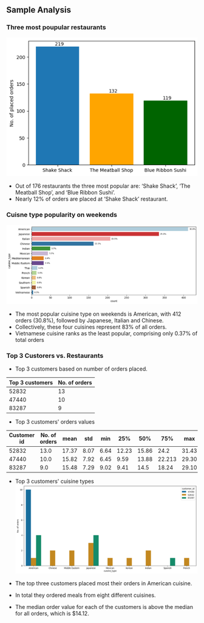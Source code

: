 ## Sample Analysis

### Three most poupular restaurants
![top3](https://github.com/Gr3Fin/DA_projects/blob/main/FoodHub_Order_Analysis/images/top3_rest_popul.png)

-	Out of 176 restaurants the three most popular are: ‘Shake Shack’, ‘The Meatball Shop’, and ‘Blue Ribbon Sushi’.
-	Nearly 12% of orders are placed at ‘Shake Shack’ restaurant.

### Cuisne type popularity on weekends
![popularity](https://github.com/Gr3Fin/DA_projects/blob/main/FoodHub_Order_Analysis/images/cuisine_pop_percent.png)

- The most popular cuisine type on weekends is American, with 412 orders (30.8%), followed by Japanese, Italian and Chinese.
-	Collectively, these four cuisines represent 83% of all orders.
-	Vietnamese cuisine ranks as the least popular, comprising only 0.37% of total orders

### Top 3 Custorers vs. Restaurants
- Top 3 customers based on number of orders placed.

|Top 3 customers	|No. of orders|
|--|--|
|52832	|13|
|47440	|10|
|83287	|9|

- Top 3 customers' orders values

|Customer id	|No. of orders	|mean	|std	|min	|25%	|50%	|75%	|max|
|--|--|--|--|--|--|--|--|--|
|52832	|13.0	|17.37	|8.07	|6.64	|12.23	|15.86	|24.2	|31.43|
|47440	|10.0	|15.82	|7.92	|6.45	|9.59	|13.88	|22.213	|29.30|
|83287	|9.0	|15.48	|7.29	|9.02	|9.41	|14.5	|18.24	|29.10|

- Top 3 customers' cuisine types
  ![top3_customers](https://github.com/Gr3Fin/DA_projects/blob/main/FoodHub_Order_Analysis/images/top3cust_vs_cuisine.png)

- The top three customers placed most their orders in American cuisine.
- In total they ordered meals from eight different cuisines.
- The median order value for each of the customers is above the median for all orders, which is $14.12.

